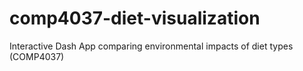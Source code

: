 # comp4037-diet-visualization
Interactive Dash App comparing environmental impacts of diet types (COMP4037)
